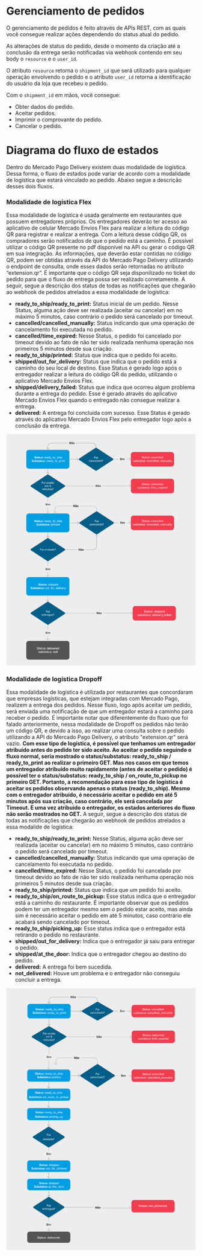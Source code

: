 # Gerenciamento de pedidos

O gerenciamento de pedidos é feito através de APIs REST, com as quais você consegue realizar ações dependendo do status atual do pedido.

As alterações de status do pedido, desde o momento da criação até a conclusão da entrega serão notificadas via webhook contendo em seu body o `resource` e o `user_id`. 

O atributo `resource` retorna o `shipment_id` que será utilizado para qualquer operação envolvendo o pedido e o atributo `user_id` retorna a identificação do usuário da loja que recebeu o pedido.

Com o `shipment_id` em mãos, você consegue:

* Obter dados do pedido.
* Aceitar pedidos.
* Imprimir o comprovante do pedido.
* Cancelar o pedido.

# Diagrama do fluxo de estados

Dentro do Mercado Pago Delivery existem duas modalidade de logística. Dessa forma, o fluxo de estados pode variar de acordo com a modalidade de logística que estará vinculado ao pedido. Abaixo segue a descrição desses dois fluxos.

### Modalidade de logística Flex

Essa modalidade de logística é usada geralmente em restaurantes que possuem entregadores próprios. Os entregadores deverão ter acesso ao aplicativo de celular Mercado Envios Flex para realizar a leitura do código QR para registrar e realizar a entrega. Com a leitura desse código QR, os compradores serão notificados de que o pedido está a caminho.  É possível utilizar o código QR presente no pdf disponível na API ou  gerar o código QR em sua integração. As informações, que deverão estar contidas no código QR, podem ser obtidas através da API do Mercado Pago Delivery utilizando o endpoint de consulta, onde esses dados serão retornadas no atributo “extension.qr”. É importante que o código QR seja disponilizado no ticket do pedido para que o fluxo de entrega possa ser realizado corretamente. A seguir, segue a descrição dos status de todas as notificações que chegarão ao webhook de pedidos atrelados a essa modalidade de logística:

  * **ready_to_ship/ready_to_print:** Status inicial de um pedido. Nesse Status, alguma ação deve ser realizada (aceitar ou cancelar) em no máximo 5 minutos, caso contrário o pedido será cancelado por timeout.
  * **cancelled/cancelled_manually:** Status indicando que uma operação de cancelamento foi executada no pedido.
  * **cancelled/time_expired:** Nesse Status, o pedido foi cancelado por timeout devido ao fato de não ter sido realizada nenhuma operação nos primeiros 5 minutos desde sua criação.
  * **ready_to_ship/printed:** Status que indica que o pedido foi aceito.
  * **shipped/out_for_delivery:** Status que indica que o pedido está a caminho do seu local de destino. Esse Status é gerado logo após o entregador realizar a leitura do código QR do pedido, utilizando o aplicativo Mercado Envios Flex.
  * **shipped/delivery_failed:** Status que indica que ocorreu algum problema durante a entrega do pedido. Esse é gerado através do aplicativo Mercado Envios Flex quando o entregado não consegue realizar a entrega.
  * **delivered:** A entrega foi concluida com sucesso. Esse Status é gerado através do aplicativo Mercado Envios Flex pelo entregador logo após a conclusão da entrega.

![flowchart](/images/mpdelivery/flowchart_delivery_pt.png)  

### Modalidade de logística Dropoff

Essa modalidade de logística é utilizada por restaurantes que concordaram que empresas logísticas, que estejam integradas com Mercado Pago, realizem a entrega dos pedidos. Nesse fluxo, logo após aceitar um pedido, será enviada uma notificação de que um entregador estará a caminho para receber o pedido. É importante notar que diferentemente do fluxo que foi falado anteriormente, nessa modalidade de Dropoff os pedidos não terão um código QR, e devido a isso, ao realizar uma consulta sobre o pedido utilizando a API do Mercado Pago Delivery, o atributo "extension.qr" será vazio. **Com esse tipo de logística, é possível que tenhamos um entregador atribuído antes do pedido ter sido aceito. Ao aceitar o pedido seguindo o fluxo normal, seria mostrado o status/substatus: ready_to_ship / ready_to_print ao realizar o primeiro GET. Mas nos casos em que temos um entregador atribuído muito rapidamente (antes de aceitar o pedido) é possível ter o status/substatus: ready_to_ship / on_route_to_pickup no primeiro GET. Portanto, a recomendação para esse tipo de logística é aceitar os pedidos observando apenas o status (ready_to_ship). Mesmo com o entregador atribuído, é necessário aceitar o pedido em até 5 minutos após sua criação, caso contrário, ele será cancelada por Timeout. E uma vez atribuído o entregador, os estados anteriores do fluxo não serão mostrados no GET.** A seguir, segue a descrição dos status de todas as notificações que chegarão ao webhook de pedidos atrelados a essa modalide de logística:
  
  * **ready_to_ship/ready_to_print:** Nesse Status, alguma ação deve ser realizada (aceitar ou cancelar) em no máximo 5 minutos, caso contrário o pedido será cancelado por timeout.
  * **cancelled/cancelled_manually:** Status indicando que uma operação de cancelamento foi executada no pedido.
  * **cancelled/time_expired:** Nesse Status, o pedido foi cancelado por timeout devido ao fato de não ter sido realizada nenhuma operação nos primeiros 5 minutos desde sua criação.
  * **ready_to_ship/printed:** Status que indica que um pedido foi aceito.
  * **ready_to_ship/on_route_to_pickup:** Esse status indica que o entregador está a caminho do restaurante. É importante observar que os pedidos podem ter um entregador mesmo sem o pedido estar aceito, mas ainda sim é necessário aceitar o pedido em até 5 minutos, caso contrário ele acabará sendo cancelado por timeout.
  * **ready_to_ship/picking_up:** Esse status indica que o entregador está retirando o pedido no restaurante.
  * **shipped/out_for_delivery:** Indica que o entregador já saiu para entregar o pedido.
  * **shipped/at_the_door:** Indica que o entregador chegou ao destino do pedido.
  * **delivered:** A entrega foi bem sucedida.
  * **not_delivered:** Houve um problema e o entregador não conseguiu concluir a entrega.

![flowchart](/images/mpdelivery/flowchart-1_delivery_pt.png)  
